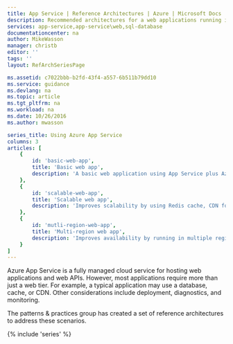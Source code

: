 ```yaml
---
title: App Service | Reference Architectures | Azure | Microsoft Docs
description: Recommended architectures for a web applications running in Microsoft Azure.
services: app-service,app-service\web,sql-database
documentationcenter: na
author: MikeWasson
manager: christb
editor: ''
tags: ''
layout: RefArchSeriesPage

ms.assetid: c7022bbb-b2fd-43f4-a557-6b511b79dd10
ms.service: guidance
ms.devlang: na
ms.topic: article
ms.tgt_pltfrm: na
ms.workload: na
ms.date: 10/26/2016
ms.author: mwasson

series_title: Using Azure App Service
columns: 3
articles: [
    {
        id: 'basic-web-app',
        title: 'Basic web app',
        description: 'A basic web application using App Service plus Azure SQL Database.'
    },
    {
        id: 'scalable-web-app',
        title: 'Scalable web app',
        description: 'Improves scalability by using Redis cache, CDN for static content, and WebJobs for long-running background tasks.'
    },
    {
        id: 'mutli-region-web-app',
        title: 'Multi-region web app',
        description: 'Improves availability by running in multiple regions, using Traffic Manager to fail over if the primary region goes down.'
    }
]
---
```


Azure App Service is a fully managed cloud service for hosting web applications and web APIs. However, most applications require more than just a web tier. For example, a typical application may use a database, cache, or CDN. Other considerations include deployment, diagnostics, and monitoring.

The patterns &amp; practices group has created a set of reference architectures to address these scenarios.

{% include 'series' %}